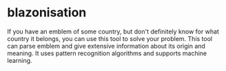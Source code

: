 # blazonisation
If you have an emblem of some country, but don't definitely know for what country it belongs, you can use this tool to solve your problem. This tool can parse emblem and give extensive information about its origin and meaning. It uses pattern recognition algorithms and supports machine learning. 
